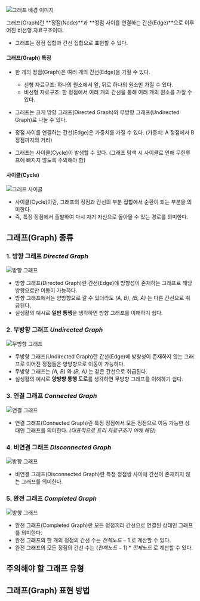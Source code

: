 ![그래프 배경 이미지](/assets/images/data_structor/graph/graph_thumbnail.webp)

그래프(Graph)란 **정점(Node)**과 **정점 사이를 연결하는 간선(Edge)**으로 이루어진 비선형 자료구조이다.

- 그래프는 정점 집합과 간선 집합으로 표현할 수 있다.

#### 그래프(Graph) 특징

- 한 개의 정점(Graph)은 여러 개의 간선(Edge)을 가질 수 있다.

  - 선형 자료구조: 하나의 원소에서 앞, 뒤로 하나의 원소만 가질 수 있다.
  - 비선형 자료구조: 한 정점에서 여러 개의 간선을 통해 여러 개의 원소를 가질 수 있다.

- 그래프는 크게 방향 그래프(Directed Graph)와 무방향 그래프(Undirected Graph)로 나눌 수 있다.
- 정점 사이를 연결하는 간선(Edge)은 가중치를 가질 수 있다. (가중치: A 정점에서 B 정점까지의 거리)
- 그래프는 사이클(Cycle)이 발생할 수 있다. (그래프 탐색 시 사이클로 인해 무한루프에 빠지지 않도록 주의해야 함)

#### 사이클(Cycle)

![그래프 사이클](/assets/images/data_structor/graph/graph_cycle.webp)

- 사이클(Cycle)이란, 그래프의 정점과 간선의 부분 집합에서 순환이 되는 부분을 의미한다.
- 즉, 특정 정점에서 출발하여 다시 자기 자신으로 돌아올 수 있는 경로를 의미한다.

## 그래프(Graph) 종류

### 1. 방향 그래프 _Directed Graph_

![방향 그래프](/assets/images/data_structor/graph/directed_graph.webp)

- 방향 그래프(Directed Graph)란 간선(Edge)에 방향성이 존재하는 그래프로 해당 방향으로만 이동이 가능하다.
- 방향 그래프에서는 양방향으로 갈 수 있더라도 _(A, B)_, _(B, A)_ 는 다른 간선으로 취급된다,
- 실생활의 예시로 **일반 통행**을 생각하면 방향 그래프를 이해하기 쉽다.

### 2. 무방향 그래프 _Undirected Graph_

![무방향 그래프](/assets/images/data_structor/graph/undirected_graph.webp)

- 무방향 그래프(Undirected Graph)란 간선(Edge)에 방향성이 존재하지 않는 그래프로 이어진 정점들은 양방향으로 이동이 가능하다.
- 무방향 그래프는 _(A, B)_ 와 _(B, A)_ 는 같은 간선으로 취급된다.
- 실생활의 예시로 **양방향 통행 도로**를 생각하면 무방향 그래프를 이해하기 쉽다.

### 3. 연결 그래프 _Connected Graph_

![연결 그래프](/assets/images/data_structor/graph/connected_graph.webp)

- 연결 그래프(Connected Graph)란 특정 정점에서 모든 정점으로 이동 가능한 상태인 그래프를 의미한다. _(대표적으로 트리 자료구조가 이에 해당)_

### 4. 비연결 그래프 _Disconnected Graph_

![방향 그래프](/assets/images/data_structor/graph/disconnected_graph.webp)

- 비연결 그래프(Disconnected Graph)란 특정 정점쌍 사이에 간선이 존재하지 않는 그래프를 의미한다.

### 5. 완전 그래프 _Completed Graph_

![방향 그래프](/assets/images/data_structor/graph/completed_graph.webp)

- 완전 그래프(Completed Graph)란 모든 정점끼리 간선으로 연결된 상태인 그래프를 의미한다.
- 완전 그래프의 한 개의 정점의 간선 수는 $전체 노드 - 1$ 로 계산할 수 있다.
- 완전 그래프의 모든 정점의 간선 수는 $(전체 노드 - 1) * 전체 노드$ 로 계산할 수 있다.

## 주의해야 할 그래프 유형

## 그래프(Graph) 표현 방법
